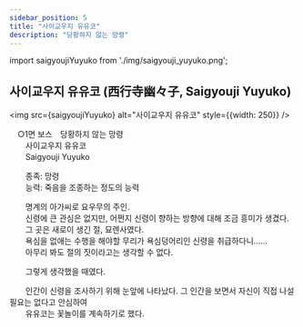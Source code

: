 ```yaml
---
sidebar_position: 5
title: "사이교우지 유유코"
description: "당황하지 않는 망령"
---
```


import saigyoujiYuyuko from './img/saigyouji_yuyuko.png';

## 사이교우지 유유코 (西行寺幽々子, Saigyouji Yuyuko)

<img src={saigyoujiYuyuko} alt="사이교우지 유유코" style={{width: 250}} />

　○1면 보스　당황하지 않는 망령  
　　사이교우지 유유코  
　　Saigyouji Yuyuko  

　　종족: 망령  
　　능력: 죽음을 조종하는 정도의 능력  

　　명계의 아가씨로 요우무의 주인.  
　　신령에 큰 관심은 없지만, 어쩐지 신령이 향하는 방향에 대해 조금 흥미가 생겼다.  
　　그 곳은 새로이 생긴 절, 묘렌사였다.  
　　욕심을 없애는 수행을 해야할 무리가 욕심덩어리인 신령을 취급하다니......  
　　아무리 봐도 절의 짓이라고는 생각할 수 없다.  

　　그렇게 생각했을 때였다.  

　　인간이 신령을 조사하기 위해 눈앞에 나타났다. 그 인간을 보면서 자신이 직접 나설 필요는 없다고 안심하여  
　　유유코는 꽃놀이를 계속하기로 했다.

